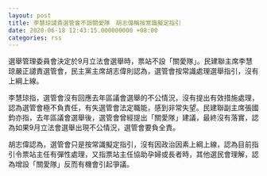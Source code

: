 ```yaml
---
layout: post
title: 李慧琼譴責選管會不設關愛隊　胡志偉稱按常識擬定指引
date: 2020-06-18 12:43:15.000000000 +08:00
categories: rss
---
```


選舉管理委員會決定於9月立法會選舉時，票站不設「關愛隊」。民建聯主席李慧琼嚴正譴責選管會，民主黨主席胡志偉則認為，選管會按常識處理選舉指引，沒有上綱上線。

李慧琼指，選管會沒有回應去年區議會選舉的不公情況，沒有提出有效措施處理，認為選管會極不負責任，有失選管會法定職能，感到非常失望。民建聯副主席張國鈞亦指，去年區議會選舉後，選管會曾經提出「關愛隊」建議，最終沒有落實，認為如果9月立法會選舉出現不公情況，選管會要負全責。

胡志偉認為，選管會只是按常識擬定指引，沒有因政治因素上綱上線，認為目前指引令票站主任有彈性處理，又指票站主任協助孕婦或長者時，其他選民會理解，認為增設「關愛隊」反而有機會引起爭議。
